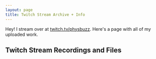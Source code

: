 ```yaml
---
layout: page
title: Twitch Stream Archive + Info
---
```


Hey! I stream over at <a href="https://twitch.tv/physbuzz">twitch.tv/physbuzz</a>. Here's a page with all of my uploaded work.

## Twitch Stream Recordings and Files


<ul id="twitch-ul">
</ul>

<!-- <li><span class="nks-li">08/11/2024.</span> <a href="">Recording</a>. Notebook: (<a href="">download</a>, <a href="">pdf</a>, <a href="">web</a></li>-->

<!-- <li><span class="twitch-li">07-27-2024</span>. <a href="link">Recording</a>. Notebook: (<a href="link">download</a>, <a href="link">pdf</a>, <a href="link">web</a>)</li> -->
<script>

const links=[
{"date":"07-27-2024",
    "media-dir":"media/07-27-2024", "show-media":false,
    "recording":"https://youtu.be/6ZRgKVg8wY4",
    "notebook-dl":"streaming-07-27-2024.nb",    
    "notebook-web":"https://www.wolframcloud.com/obj/dmoore101/Published/streaming-07-27-2024.nb", 
    "notebook-pdf":"streaming-07-27-2024.pdf",
    "topics":"Trying to create fast + good looking line integral convolution plots of fluid flows (just Stokes flow)."
},
{"date":"07-29-2024",
    "media-dir":"media/07-29-2024",
    "recording":"https://youtu.be/Nzsh5LmObt4",
    "notebook-dl":""
    ,"notebook-web":"",
    "notebook-pdf":"",
    "topics":"Continuation of the previous day (same notebook as two days ago). There are some more files in the media directory though. Also check out <a href=\"media/07-29-2024/wigglysphere.gif\">wigglysphere.gif</a>!"
},
{"date":"08-02-2024",
    "media-dir":"media/08-02-2024","show-media":false,
    "recording":"https://youtu.be/PqeAs1aH8Eo",
    "notebook-dl":"streaming-08-02-2024.nb",
    "notebook-web":"https://www.wolframcloud.com/obj/dmoore101/Published/streaming-08-02-2024.nb",
    "notebook-pdf":"streaming-08-02-2024.pdf",
    "topics":"Did some basic code to timestep particles along flow lines, and talked a bit about 2D electrostatics."
},
{"date":"08-03-2024",
    "media-dir":"media/08-03-2024",
    "recording":"https://youtu.be/ML6-FYUKsq4",
    "notebook-dl":"streaming-08-03-24.nb",
    "notebook-web":"https://www.wolframcloud.com/obj/dmoore101/Published/streaming-08-03-24.nb",
    "notebook-pdf":"streaming-08-03-24.pdf",
    "topics":["Started out by implementing a branch and bound algorithm to solve the knapsack problem.","Ended out with a nice animation of a pendulum because why not?"]
},
{"date":"08-30-2024",
    "media-dir":"media/08-30-2024",
    "recording":"https://youtu.be/3cE_Cyq_8Vs",
    "notebook-dl":"streaming-08-30-2024.nb",
    "notebook-web":"https://www.wolframcloud.com/obj/dmoore101/Published/streaming-08-30-2024.nb",
    "notebook-pdf":"streaming-08-30-2024.pdf",
    "topics":["Completely derailed and started writing a Poisson's equation solver; I got some OK code but I'm way too rusty on this!"]
},
{"date":"10-23-2024",
    "media-dir":"media/10-23-2024", "show-media":true,
    "recording":"https://youtu.be/Gg6y8kGEfC8",
    "notebook-dl":"streaming-10-23-2024.nb",
    "notebook-web":"https://www.wolframcloud.com/obj/dmoore101/Published/streaming-10-23-2024.nb",
    "notebook-pdf":"streaming-10-23-2024.pdf",
    "topics":"Worked on some fluid dynamics C++ code. Very very slowly coding the SPH smoothing functions."}
];
function generateLinksList(links) {
    const ul=document.getElementById('twitch-ul');
    links.reverse();
    links.forEach(link => {
        const li=document.createElement('li');
        const elements=[];
        if(link.date)
            elements.push(`<span class="twitch-li">${link.date}</span>`);
        if(link.recording)
            elements.push(`<a href="${link.recording}">Recording</a>`);
        if(link['notebook-dl']||link['notebook-web']||link['notebook-pdf']){
            const notebookLinks=[];
            if(link['notebook-dl'])
                notebookLinks.push(`<a href="${link['media-dir']}/${link['notebook-dl']}">download</a>`);
            if(link['notebook-pdf'])
                notebookLinks.push(`<a href="${link['media-dir']}/${link['notebook-pdf']}">pdf</a>`);
            if(link['notebook-web'])
                notebookLinks.push(`<a href="${link['notebook-web']}">web</a>`);
            if(notebookLinks.length>0)
                elements.push(`Notebook: ${notebookLinks.join(', ')}`);
        }
        if(link['media-dir'] && link['show-media']!==false)
            elements.push(`<a href="${link['media-dir']}">Media directory</a>`);
        
        if(link.topics) {
            const inlineSingleTopic=false;
            const topicsArray = Array.isArray(link.topics) ? link.topics : [link.topics];
            if(topicsArray.length===1 && inlineSingleTopic){
                elements.push(`Topic: ${topicsArray[0]}`);
                li.innerHTML = elements.join('. ');
            } else { 
                li.innerHTML = elements.join('. ')+". ";
                const topicsUl = document.createElement('ul');
                topicsUl.className = 'topics-list';
                topicsArray.forEach(topic => {
                    const topicLi = document.createElement('li');
                    topicLi.innerHTML = topic;
                    topicLi.className = 'topic-item';
                    topicsUl.appendChild(topicLi);
                });
                li.appendChild(topicsUl);
            }
        } else {
            li.innerHTML = elements.join('. ')+". ";
        }
        ul.appendChild(li);
    });
}

// Add event listener for when the DOM is fully loaded
document.addEventListener('DOMContentLoaded', function() {
    generateLinksList(links);
});

</script>


